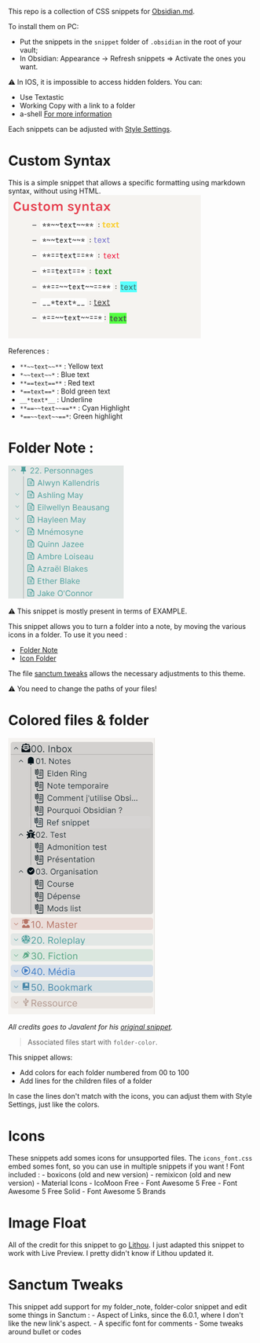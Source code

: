 This repo is a collection of CSS snippets for [Obsidian.md](https://obsidian.md/).

To install them on PC:
- Put the snippets in the `snippet` folder of `.obsidian` in the root of your vault;
- In Obsidian: Appearance → Refresh snippets ⇒ Activate the ones you want.

:warning: In IOS, it is impossible to access hidden folders. You can:
- Use Textastic
- Working Copy with a link to a folder
- a-shell
[For more information](https://forum.obsidian.md/t/mobile-ios-app-to-work-with-hidden-folder/25741)

Each snippets can be adjusted with [Style Settings](https://github.com/mgmeyers/obsidian-style-settings/).

# Custom Syntax
This is a simple snippet that allows a specific formatting using markdown syntax, without using HTML.
![](screenshot/Custom_syntax.png)

References :
- `**~~text~~**` : Yellow text
- `*~~text~~*` : Blue text
- `**==text==**` : Red text
- `*==text==*` : Bold green text
- `__*text*__` : Underline
- `**==~~text~~==**` : Cyan Highlight
- `*==~~text~~==*`: Green highlight

# Folder Note :
![](screenshot/Folder_note.png)

:warning: This snippet is mostly present in terms of EXAMPLE. 

This snippet allows you to turn a folder into a note, by moving the various icons in a folder.
To use it you need :
- [Folder Note](https://github.com/aidenlx/alx-folder-note)
- [Icon Folder](https://github.com/FlorianWoelki/obsidian-icon-folder)

The file [sanctum tweaks](sanctum_tweaks.css) allows the necessary adjustments to this theme.

:warning: You need to change the paths of your files!

# Colored files & folder
![](screenshot/nested_colored.png)

*All credits goes to Javalent for his [original snippet](https://github.com/valentine195/Obsidian-Vault/blob/master/.obsidian/snippets/colors.folders.css).*


> Associated files start with `folder-color`.

This snippet allows:
- Add colors for each folder numbered from 00 to 100 
- Add lines for the children files of a folder

In case the lines don't match with the icons, you can adjust them with Style Settings, just like the colors.



# Icons
These snippets add somes icons for unsupported files.
The `icons_font.css` embed somes font, so you can use in multiple snippets if you want !
Font included :
    - boxicons (old and new version)
    - remixicon (old and new version)
    - Material Icons
    - IcoMoon Free
    - Font Awesome 5 Free
    - Font Awesome 5 Free Solid
    - Font Awesome 5 Brands

# Image Float

All of the credit for this snippet to go [Lithou](http://github.com/lithou/sandbox). I just adapted this snippet to work with Live Preview. I pretty didn't know if Lithou updated it.

# Sanctum Tweaks

This snippet add support for my folder_note, folder-color snippet and edit some things in Sanctum :
    - Aspect of Links, since the 6.0.1, where I don't like the new link's aspect.
    - A specific font for comments 
    - Some tweaks around bullet or codes

